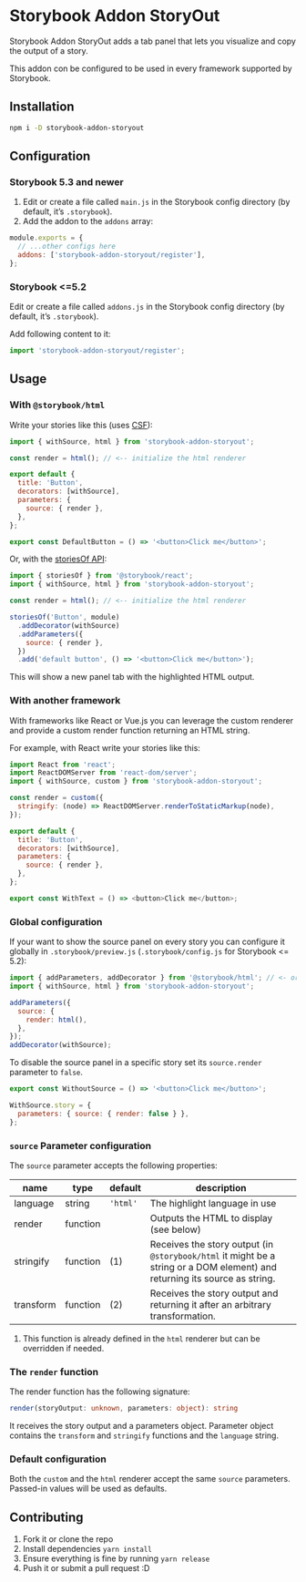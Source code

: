 # Storybook Addon StoryOut

Storybook Addon StoryOut adds a tab panel that lets you visualize and copy the output of a story.

This addon con be configured to be used in every framework supported by Storybook.

## Installation

```sh
npm i -D storybook-addon-storyout
```

## Configuration

### Storybook 5.3 and newer

1. Edit or create a file called `main.js` in the Storybook config directory (by default, it’s `.storybook`).
2. Add the addon to the `addons` array:

```js
module.exports = {
  // ...other configs here
  addons: ['storybook-addon-storyout/register'],
};
```

### Storybook <=5.2

Edit or create a file called `addons.js` in the Storybook config directory (by default, it’s `.storybook`).

Add following content to it:

```js
import 'storybook-addon-storyout/register';
```

## Usage

### With `@storybook/html`

Write your stories like this (uses [CSF](https://storybook.js.org/docs/formats/component-story-format/)):

```js
import { withSource, html } from 'storybook-addon-storyout';

const render = html(); // <-- initialize the html renderer

export default {
  title: 'Button',
  decorators: [withSource],
  parameters: {
    source: { render },
  },
};

export const DefaultButton = () => '<button>Click me</button>';
```

Or, with the [storiesOf API](https://storybook.js.org/docs/formats/storiesof-api/):

```js
import { storiesOf } from '@storybook/react';
import { withSource, html } from 'storybook-addon-storyout';

const render = html(); // <-- initialize the html renderer

storiesOf('Button', module)
  .addDecorator(withSource)
  .addParameters({
    source: { render },
  })
  .add('default button', () => '<button>Click me</button>');
```

This will show a new panel tab with the highlighted HTML output.

### With another framework

With frameworks like React or Vue.js you can leverage the custom renderer and provide a custom render function returning an HTML string.

For example, with React write your stories like this:

```js
import React from 'react';
import ReactDOMServer from 'react-dom/server';
import { withSource, custom } from 'storybook-addon-storyout';

const render = custom({
  stringify: (node) => ReactDOMServer.renderToStaticMarkup(node),
});

export default {
  title: 'Button',
  decorators: [withSource],
  parameters: {
    source: { render },
  },
};

export const WithText = () => <button>Click me</button>;
```

### Global configuration

If your want to show the source panel on every story you can configure it globally in `.storybook/preview.js` (`.storybook/config.js` for Storybook <= 5.2):

```js
import { addParameters, addDecorator } from '@storybook/html'; // <- or your storybook framework
import { withSource, html } from 'storybook-addon-storyout';

addParameters({
  source: {
    render: html(),
  },
});
addDecorator(withSource);
```

To disable the source panel in a specific story set its `source.render` parameter to `false`.

```js
export const WithoutSource = () => '<button>Click me</button>';

WithSource.story = {
  parameters: { source: { render: false } },
};
```

### `source` Parameter configuration

The `source` parameter accepts the following properties:

| name      | type     | default  | description                                                                                                                |
| --------- | -------- | -------- | -------------------------------------------------------------------------------------------------------------------------- |
| language  | string   | `'html'` | The highlight language in use                                                                                              |
| render    | function |          | Outputs the HTML to display (see below)                                                                                    |
| stringify | function | (1)      | Receives the story output (in `@storybook/html` it might be a string or a DOM element) and returning its source as string. |
| transform | function | (2)      | Receives the story output and returning it after an arbitrary transformation.                                              |

1. This function is already defined in the `html` renderer but can be overridden if needed.

### The `render` function

The render function has the following signature:

```ts
render(storyOutput: unknown, parameters: object): string
```

It receives the story output and a parameters object. Parameter object contains the `transform` and `stringify` functions and the `language` string.

### Default configuration

Both the `custom` and the `html` renderer accept the same `source` parameters. Passed-in values will be used as defaults.

## Contributing

1.  Fork it or clone the repo
1.  Install dependencies `yarn install`
1.  Ensure everything is fine by running `yarn release`
1.  Push it or submit a pull request :D
